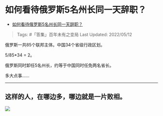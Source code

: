 # 如何看待俄罗斯5名州长同一天辞职？

- [如何看待俄罗斯5名州长同一天辞职？](https://www.zhihu.com/question/532362094/answer/2481461531)

>Tags: #「答集」百年未有之变局 
>Last Updated: 2022/05/12

俄罗斯一共85个联邦主体。中国34个省级行政区划。

5/85*34 = 2。

俄罗斯同时卸任5名州长，约等于中国同时任免两名省长。

多大点事……

---

  

## 这样的人，在哪边多，哪边就是一片败相。

  

![](https://pica.zhimg.com/80/v2-73147a0ed9459ac3d4be710ea863c579_1440w.jpg?source=c8b7c179)
